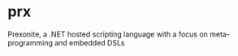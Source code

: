 prx
===

Prexonite, a .NET hosted scripting language with a focus on meta-programming and embedded DSLs